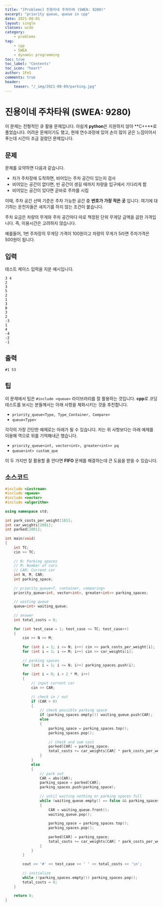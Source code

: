 ```yaml
---
title: "[Problems] 진용이네 주차타워 (SWEA: 9280)"
excerpt: "priority queue, queue in cpp"
date: 2021-08-01
layout: single
classes: wide
category:
    - problems
tag:
    - cpp
    - SWEA
    - dynamic programming 
toc: true
toc_label: "Contents"
toc_icon: "heart"
author: 1FeS
comments: true
header:
    teaser: "/_img/2021-08-09/parking.jpg"
---
```


# 진용이네 주차타워 (SWEA: 9280)

이 문제는 전형적인 큐 활용 문제입니다. 아쉽게 **python**은 지원하지 않아 **C++**로 풀었습니다. 어려운 문제이기도 했고, 현재 연수과정에 있어 손이 많이 굳은 느낌이어서 푸는데 시간이 조금 걸렸던 문제입니다.

## 문제

문제를 요약하면 다음과 같습니다.

- 차가 주차장에 도착하면, 비어있는 주차 공간이 있는지 검사
- 비어있는 공간이 없다면, 빈 공간이 생길 때까지 차량을 입구에서 기다리게 함
- 비어있는 공간이 있다면 곧바로 주차를 시킴

이때, 주차 공간 선택 기준은 주차 가능한 공간 중 **번호가 가장 작은 곳** 입니다. 여기에 대기하는 운전자들은 새치기를 하지 않는 조건이 붙습니다.

주차 요금은 차량의 무게와 주차 공간마다 따로 책정된 단위 무게당 금액을 곱한 가격입니다. 즉, 이용시간은 고려하지 않습니다. 

예를들어, 1번 주차장의 무게당 가격이 100원이고 차량의 무게가 5라면 주차가격은 500원이 됩니다.

## 입력

테스트 케이스 입력을 지운 예시입니다.

```
3 4
2
3
5
2
1
3
8
3
2
-3
1
4
-4
-2
-1
```

## 출력

```
#1 53
```

## 팁

이 문제에서 팁은 `#include <queue>` 라이브러리를 잘 활용하는 것입니다. **cpp**로 코딩테스트를 보시는 분들께서는 아래 사항을 체화시키는 것을 추천합니다.

- `priority_queue<Type, Type_Container, Compare>`
- `queue<Type>`

각각의 가장 간단한 예제로는 아래가 될 수 있습니다. 저는 위 사항보다는 아래 예제를 이용해 역으로 위를 기억해내곤 했습니다.

- `priority_queue<int, vector<int>, greater<int>> pq`
- `queue<int> custom_que`

이 두 가지만 잘 활용할 줄 안다면 **FIFO** 문제를 해결하는데 큰 도움을 받을 수 있습니다.

## 소스코드

```cpp
#include <iostream>
#include <queue>
#include <vector>
#include <algorithm>
 
using namespace std;
 
int park_costs_per_weight[101];
int car_weights[2001];
int parked[2001];
 
int main(void)
{
    int TC;
    cin >> TC;
     
    // N: Parking spaces
    // M: Number of cars
    // CAR: Current car
    int N, M, CAR;
    int parking_space;
 
    // priority_queue<T, container, comparing>
    priority_queue<int, vector<int>, greater<int>> parking_spaces;
 
    // waiting queue
    queue<int> waiting_queue;
 
    // answer
    int total_costs = 0;
 
    for (int test_case = 1; test_case <= TC; test_case++)
    {
        cin >> N >> M;
 
        for (int i = 1; i <= N; i++) cin >> park_costs_per_weight[i];
        for (int i = 1; i <= M; i++) cin >> car_weights[i];
         
        // parking spaces
        for (int i = 1; i <= N; i++) parking_spaces.push(i);
 
        for (int i = 0; i < 2 * M; i++)
        {
            // input current car
            cin >> CAR;
 
            // check in / out
            if (CAR > 0)
            {
                // check possible parking space
                if (parking_spaces.empty()) waiting_queue.push(CAR);
                else
                {
                    parking_space = parking_spaces.top();
                    parking_spaces.pop();
 
                    // check and sum cost
                    parked[CAR] = parking_space;
                    total_costs += car_weights[CAR] * park_costs_per_weight[parking_space];
                }
            }
            else
            {
                // park out
                CAR = abs(CAR);
                parking_space = parked[CAR];
                parking_spaces.push(parking_space);
 
                // until waiting nothing or parking spaces full
                while (waiting_queue.empty() == false && parking_spaces.empty() == false)
                {
                    CAR = waiting_queue.front();
                    waiting_queue.pop();
 
                    parking_space = parking_spaces.top();
                    parking_spaces.pop();
 
                    parked[CAR] = parking_space;
                    total_costs += car_weights[CAR] * park_costs_per_weight[parking_space];
                }
            }
        }
 
        cout << '#' << test_case << ' ' << total_costs << '\n';
         
        // initialize
        while (!parking_spaces.empty()) parking_spaces.pop();
        total_costs = 0;
    }
 
    return 0;
}
```
